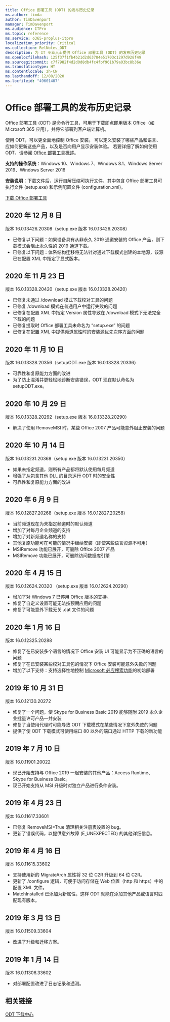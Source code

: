 ```yaml
---
title: Office 部署工具 (ODT) 的发布历史记录
ms.author: timda
author: TimDavenport
manager: TimDavenport
ms.audience: ITPro
ms.topic: reference
ms.service: o365-proplus-itpro
localization_priority: Critical
ms.collection: RelNotes_ODT
description: 为 IT 专业人士提供 Office 部署工具 (ODT) 的发布历史记录
ms.openlocfilehash: 125f37f1fb4b21d2d63784e51703c1297d928f49
ms.sourcegitcommit: c7f7982f4d2d0d8db4fc4fbf961b79a03bc8b36e
ms.translationtype: HT
ms.contentlocale: zh-CN
ms.lasthandoff: 12/08/2020
ms.locfileid: "49601407"
---
```

# <a name="release-history-for-office-deployment-tool"></a>Office 部署工具的发布历史记录

Office 部署工具 (ODT) 是命令行工具，可用于下载即点即用版本 Office（如 Microsoft 365 应用），并将它部署到客户端计算机。 


使用 ODT，可以更全面地控制 Office 安装。 可以定义安装了哪些产品和语言、应如何更新这些产品，以及是否向用户显示安装体验。 若要详细了解如何使用 ODT，请参阅 [Office 部署工具概述](https://docs.microsoft.com/deployoffice/overview-of-the-office-2016-deployment-tool)。

 **支持的操作系统**：Windows 10、Windows 7、Windows 8.1、Windows Server 2019、Windows Server 2016 
 
 **安装说明**：下载文件后，运行自解压缩可执行文件，其中包含 Office 部署工具可执行文件 (setup.exe) 和示例配置文件 (configuration.xml)。 

[下载 Office 部署工具](https://www.microsoft.com/en-us/download/confirmation.aspx?id=49117)

## <a name="december-8-2020"></a>2020 年 12 月 8 日
版本 16.0.13426.20308（setup.exe 版本 16.0.13426.20308）
- 已修复以下问题：如果设备具有从非永久 2019 通道安装的 Office 产品，则下载模式会阻止永久性的 2019 通道下载。
- 已修复以下问题：体系结构迁移将无法针对通过下载模式创建的本地源，该源已在配置 XML 中指定了显式版本。


## <a name="november-23-2020"></a>2020 年 11 月 23 日
版本 16.0.13328.20420（setup.exe 版本 16.0.13328.20420）
- 已修复未通过 /download 模式下载校对工具的问题
- 已修复 /download 模式在普通用户中运行失败的问题
- 已修复在配置 XML 中指定 Version 属性导致在 /download 模式下无法完全下载的问题
- 已修复提取时 Office 部署工具未命名为 “setup.exe” 的问题
- 已修复在配置 XML 中提供频道属性时的安装源优先次序方面的问题

## <a name="november-10-2020"></a>2020 年 11 月 10 日
版本 16.0.13328.20356（setupODT.exe 版本 16.0.13328.20336）
- 可靠性和复原能力方面的改进
- 为了防止混淆并更轻松地诊断安装错误，ODT 现在默认命名为 setupODT.exe。

## <a name="october-29-2020"></a>2020 年 10 月 29 日
版本 16.0.13328.20292（setup.exe 版本 16.0.13328.20290）
- 解决了使用 RemoveMSI 时，某些 Office 2007 产品可能意外阻止安装的问题

## <a name="october-14-2020"></a>2020 年 10 月 14 日
版本 16.0.13231.20368（setup.exe 版本 16.0.13231.20350）
- 如果未指定频道，则所有产品都将默认使用每月频道
- 增强了从包含其他 DLL 的目录运行 ODT 时的安全性
- 可靠性和复原能力方面的改进

## <a name="june-9-2020"></a>2020 年 6 月 9 日

版本 16.0.12827.20268（setup.exe 版本 16.0.12827.20258）
- 当前频道现在为未指定频道时的默认频道
- 增加了对每月企业频道的支持
- 增加了对新频道名称的支持
- 其他复原功能可在可能的情况中继续安装（即使某些语言资源不可用）
- MSIRemove 功能已展开，可删除 Office 2007 产品
- MSIRemove 功能已展开，可删除访问数据库引擎 

## <a name="april-15-2020"></a>2020 年 4 月 15 日

版本 16.0.12624.20320 （setup.exe 版本 16.0.12624.20290）
- 增加了对 Windows 7 已停用 Office 版本的支持。
- 修复了自定义设置可能无法按预期应用的问题
- 修复了可能意外下载无关 .cat 文件的问题

## <a name="january-16-2020"></a>2020 年 1 月 16 日

版本 16.0.12325.20288
- 修复了在已安装多个语言的情况下 Office 安装 UI 可能显示为不正确的语言的问题
- 修复了在已安装某些校对工具包的情况下 Office 安装可能意外失败的问题
- 增加了以下支持：支持选择性地控制 [Microsoft 必应搜索功能](https://go.microsoft.com/fwlink/p/?linkid=2109345)的初始部署


## <a name="october-31-2019"></a>2019 年 10 月 31 日

版本 16.0.12130.20272
- 修复了一个问题，使 Skype for Business Basic 2019 能够随附 2019 永久企业批量许可产品一并安装
- 修复了当使用代理时可能导致 ODT 下载模式在某些情况下意外失败的问题
- 提供了使 ODT 下载模式可使用端口 80 以外的端口通过 HTTP 下载的新功能


## <a name="july-10-2019"></a>2019 年 7 月 10 日

版本 16.0.11901.20022
- 现已开始支持与 Office 2019 一起安装的其他产品：Access Runtime、Skype for Business Basic。
- 现已开始支持从 MSI 升级时对独立产品进行条件安装。

## <a name="april-23-2019"></a>2019 年 4 月 23 日

版本 16.0.11617.33601
- 已修复 RemoveMSI=True 清理相关注册表设置的 bug。
- 更新了错误代码，以提供意外故障 (E_UNEXPECTED) 的其他详细信息。

## <a name="april-16-2019"></a>2019 年 4 月 16 日

版本 16.0.11615.33602
- 支持使用新的 MigrateArch 属性将 32 位 C2R 升级到 64 位 C2R。
- 更新了 /configure 逻辑，可便于访问存储在 Web 位置（http 和 https）中的配置 XML 文件。
- MatchInstalled 已添加为新属性，这样 ODT 就能在添加其他产品或语言时匹配现有版本。

## <a name="march-13-2019"></a>2019 年 3 月 13 日

版本 16.0.11509.33604
- 改进了升级和迁移方案。

## <a name="january-14-2019"></a>2019 年 1 月 14 日

版本 16.0.11306.33602
- 对部署配置改进了日志记录和遥测。


## <a name="related-links"></a>相关链接

[ODT 下载中心](https://www.microsoft.com/en-us/download/details.aspx?id=49117)